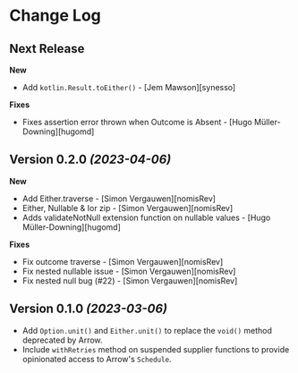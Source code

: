 Change Log
==========

Next Release
----------------------------

**New**
* Add `kotlin.Result.toEither()` - [Jem Mawson][synesso]

**Fixes**
* Fixes assertion error thrown when Outcome is Absent - [Hugo Müller-Downing][hugomd]

Version 0.2.0 *(2023-04-06)*
----------------------------

**New**
* Add Either.traverse - [Simon Vergauwen][nomisRev]
* Either, Nullable & Ior zip - [Simon Vergauwen][nomisRev]
* Adds validateNotNull extension function on nullable values - [Hugo Müller-Downing][hugomd]

**Fixes**
* Fix outcome traverse - [Simon Vergauwen][nomisRev]
* Fix nested nullable issue - [Simon Vergauwen][nomisRev]
* Fix nested null bug (#22) - [Simon Vergauwen][nomisRev]


Version 0.1.0 *(2023-03-06)*
----------------------------

* Add `Option.unit()` and `Either.unit()` to replace the `void()` method deprecated by Arrow.
* Include `withRetries` method on suspended supplier functions to provide opinionated access to Arrow's `Schedule`.
